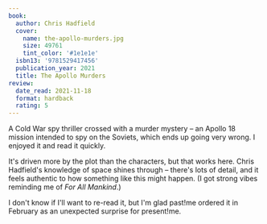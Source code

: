```yaml
---
book:
  author: Chris Hadfield
  cover:
    name: the-apollo-murders.jpg
    size: 49761
    tint_color: '#1e1e1e'
  isbn13: '9781529417456'
  publication_year: 2021
  title: The Apollo Murders
review:
  date_read: 2021-11-18
  format: hardback
  rating: 5
---
```


A Cold War spy thriller crossed with a murder mystery – an Apollo 18 mission intended to spy on the Soviets, which ends up going very wrong.
I enjoyed it and read it quickly.

It's driven more by the plot than the characters, but that works here.
Chris Hadfield's knowledge of space shines through – there's lots of detail, and it feels authentic to how something like this might happen.
(I got strong vibes reminding me of *For All Mankind*.)

I don't know if I'll want to re-read it, but I'm glad past!me ordered it in February as an unexpected surprise for present!me.